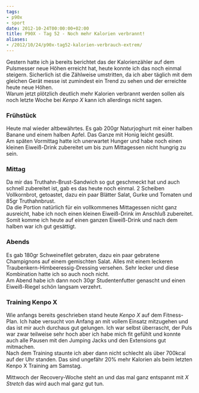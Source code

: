 ```yaml
---
tags:
- p90x
- sport
date: 2012-10-24T00:00:00+02:00
title: P90X - Tag 52 - Noch mehr Kalorien verbrannt!
aliases:
- /2012/10/24/p90x-tag52-kalorien-verbrauch-extrem/
---
```


Gestern hatte ich ja bereits berichtet das der Kalorienzähler auf dem Pulsmesser neue Höhen erreicht hat, heute konnte ich das noch einmal steigern. Sicherlich ist die Zählweise umstritten, da ich aber täglich mit dem gleichen Gerät messe ist zumindest ein Trend zu sehen und der erreichte heute neue Höhen.   
Warum jetzt plötzlich deutlich mehr Kalorien verbrannt werden sollen als noch letzte Woche bei _Kenpo X_ kann ich allerdings nicht sagen.

### Frühstück
Heute mal wieder altbewährtes. Es gab 200gr Naturjoghurt mit einer halben Banane und einem halben Apfel. Das Ganze mit Honig leicht gesüßt.   
Am späten Vormittag hatte ich unerwartet Hunger und habe noch einen kleinen Eiweiß-Drink zubereitet um bis zum Mittagessen nicht hungrig zu sein.

### Mittag
Da mir das Truthahn-Brust-Sandwich so gut geschmeckt hat und auch schnell zubereitet ist, gab es das heute noch einmal.
2 Scheiben Vollkornbrot, getoastet, dazu ein paar Blätter Salat, Gurke und Tomaten und 85gr Truthahnbrust.   
Da die Portion natürlich für ein vollkommenes Mittagessen nicht ganz ausreicht, habe ich noch einen kleinen Eiweiß-Drink im Anschluß zubereitet. Somit komme ich heute auf einen ganzen Eiweiß-Drink und nach dem halben war ich gut gesättigt.

### Abends
Es gab 180gr Schweinefilet gebraten, dazu ein paar gebratene Champignons auf einem gemischten Salat. Alles mit einem leckeren Traubenkern-Himbeeressig-Dressing versehen. Sehr lecker und diese Kombination hatte ich so auch noch nicht.   
Am Abend habe ich dann noch 30gr Studentenfutter genascht und einen Eiweiß-Riegel schön langsam verzehrt.

### Training Kenpo X
Wie anfangs bereits geschrieben stand heute _Kenpo X_ auf dem Fitness-Plan. Ich habe versucht von Anfang an mit vollem Einsatz mitzugehen und das ist mir auch durchaus gut gelungen. Ich war selbst überrascht, der Puls war zwar teilweise sehr hoch aber ich habe mich fit gefühlt und konnte auch alle Pausen mit den Jumping Jacks und den Extensions gut mitmachen.   
Nach dem Training staunte ich aber dann nicht schlecht als über 700kcal auf der Uhr standen. Das sind ungefähr 20% mehr Kalorien als beim letzten Kenpo X Training am Samstag.

Mittwoch der Recovery-Woche steht an und das mal ganz entspannt mit _X Stretch_ das wird auch mal ganz gut tun.
